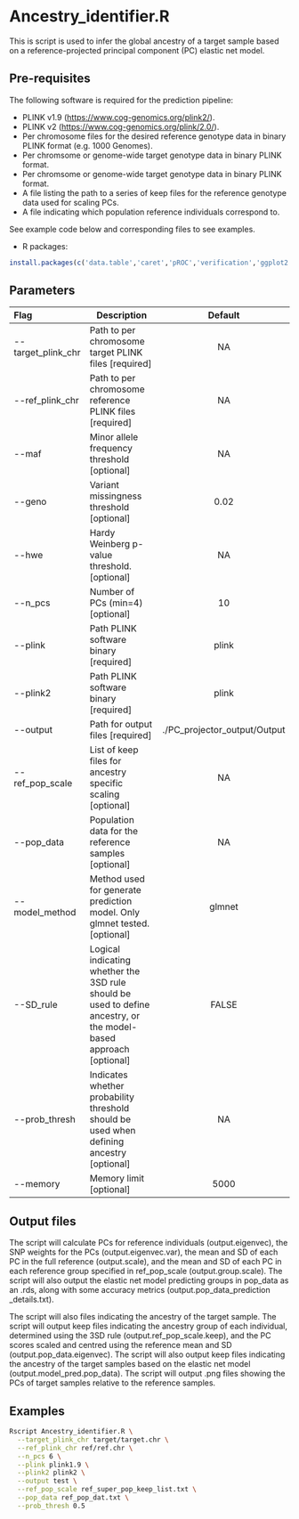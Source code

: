 # Ancestry_identifier.R

This is script is used to infer the global ancestry of a target sample based on a reference-projected principal component (PC) elastic net model.

## Pre-requisites
The following software is required for the prediction pipeline:

* PLINK v1.9 (https://www.cog-genomics.org/plink2/).
* PLINK v2 (https://www.cog-genomics.org/plink/2.0/).
* Per chromosome files for the desired reference genotype data in binary PLINK format (e.g. 1000 Genomes).
* Per chromsome or genome-wide target genotype data in binary PLINK format.
* Per chromsome or genome-wide target genotype data in binary PLINK format.
* A file listing the path to a series of keep files for the reference genotype data used for scaling PCs.
* A file indicating which population reference individuals correspond to.

See example code below and corresponding files to see examples.

* R packages:
```R
install.packages(c('data.table','caret','pROC','verification','ggplot2','cowplot'))
```

## Parameters

| Flag     | Description                                                  | Default |
| :------- | ------------------------------------------------------------ | :-----: |
| --target_plink_chr | Path to per chromosome target PLINK files [required] | NA |
| --ref_plink_chr | Path to per chromosome reference PLINK files [required] | NA |
| --maf | Minor allele frequency threshold [optional] | NA |
| --geno | Variant missingness threshold [optional] | 0.02 |
| --hwe | Hardy Weinberg p-value threshold. [optional] | NA |
| --n_pcs | Number of PCs (min=4) [optional] | 10 |
| --plink | Path PLINK software binary [required] | plink |
| --plink2 | Path PLINK software binary [required] | plink |
| --output | Path for output files [required] | ./PC_projector_output/Output |
| --ref_pop_scale | List of keep files for ancestry specific scaling [optional] | NA |
| --pop_data | Population data for the reference samples [optional] | NA |
| --model_method | Method used for generate prediction model. Only glmnet tested. [optional] | glmnet |
| --SD_rule | Logical indicating whether the 3SD rule should be used to define ancestry, or the model-based approach [optional] | FALSE |
| --prob_thresh | Indicates whether probability threshold should be used when defining ancestry [optional] | NA |
| --memory | Memory limit [optional] | 5000 |


## Output files

The script will calculate PCs for reference individuals (output.eigenvec), the SNP weights for the PCs (output.eigenvec.var), the mean and SD of each PC in the full reference (output.scale), and the mean and SD of each PC in each reference group specified in ref_pop_scale (output.group.scale). The script will also output the elastic net model predicting groups in pop_data as an .rds, along with some accuracy metrics (output.pop_data_prediction _details.txt). 

The script will also files indicating the ancestry of the target sample. The script will output keep files indicating the ancestry group of each individual, determined using the 3SD rule (output.ref_pop_scale.keep), and the PC scores scaled and centred using the reference mean and SD (output.pop_data.eigenvec). The script will also output keep files indicating the ancestry of the target samples based on the elastic net model (output.model_pred.pop_data). The script will output .png files showing the PCs of target samples relative to the reference samples.

## Examples
```sh
Rscript Ancestry_identifier.R \
  --target_plink_chr target/target.chr \
  --ref_plink_chr ref/ref.chr \
  --n_pcs 6 \
  --plink plink1.9 \
  --plink2 plink2 \
  --output test \
  --ref_pop_scale ref_super_pop_keep_list.txt \
  --pop_data ref_pop_dat.txt \
  --prob_thresh 0.5
```
